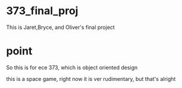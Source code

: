 # 373_final_proj
This is Jaret,Bryce, and Oliver's final project

# point

So this is for ece 373, which is object oriented design

this is a space game, right now it is ver rudimentary, but that's alright
